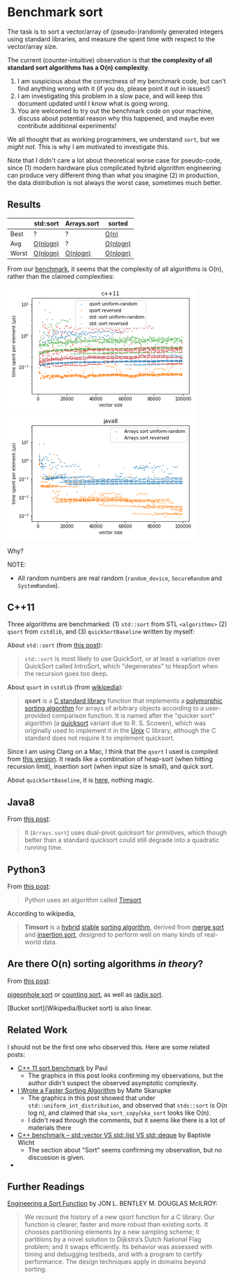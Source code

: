Benchmark sort
=======

The task is to sort a vector/array of (pseudo-)randomly generated integers using standard libraries, and measure the spent time with respect to the vector/array size.

The current (counter-intuitive) observation is that **the complexity of all standard sort algorithms has a O(n) complexity**.

1. I am suspicious about the correctness of my benchmark code, but can't find anything wrong with it (if you do, please point it out in issues!)
2. I am investigating this problem in a slow pace, and will keep this document updated until I know what is going wrong.
3. You are welcomed to try out the benchmark code on your machine, discuss about potential reason why this happened, and maybe even contribute additional experiments!

We all thought that as working programmers, we understand `sort`, but we *might not*. This is why I am motivated to investigate this.

Note that I didn't care a lot about theoretical worse case for pseudo-code, since (1) modern hardware plus complicated hybrid algorithm engineering can produce very different thing than what you imagine (2) in production, the data distribution is not always the worst case, sometimes much better.

## Results

|       | std::sort                                           | Arrays.sort                                                  | sorted                                            |
| ----- | --------------------------------------------------- | ------------------------------------------------------------ | ------------------------------------------------- |
| Best  | ?                                                   | ?                                                            | [O(n)](https://en.wikipedia.org/wiki/Timsort)     |
| Avg   | [O(nlogn)](https://en.wikipedia.org/wiki/Introsort) | ?                                                            | [O(nlogn)](https://en.wikipedia.org/wiki/Timsort) |
| Worst | [O(nlogn)](https://en.wikipedia.org/wiki/Introsort) | [O(nlogn)](https://www.quora.com/What-is-the-complexity-of-Arrays-sort-in-java-Also-why-isn%E2%80%99t-it-as-efficient-as-quick-sort-in-C-or-C++) | [O(nlogn)](https://en.wikipedia.org/wiki/Timsort) |

From our [benchmark](explore.ipynb), it seems that the complexity of all algorithms is O(n), rather than the claimed complexities:

![](c++11.png)
![](java8.png)

<!-- ![](python3.png) -->

Why?

NOTE:

- All random numbers are real random (`random_device`, `SecureRandom` and `SystemRandom`).

## C++11

Three algorithms are benchmarked: (1) `std::sort` from STL `<algorithms>` (2) `qsort` from `cstdlib`, and (3) `quickSortBaseline` written by myself:

About `std::sort` (from [this post](https://stackoverflow.com/questions/5038895/does-stdsort-implement-quicksort)):

> `std::sort` is most likely to use QuickSort, or at least a variation over QuickSort called IntroSort, which "degenerates" to HeapSort when the recursion goes too deep.

About `qsort` in `cstdlib` (from [wikipedia](https://en.wikipedia.org/wiki/Qsort)):

> **qsort** is a [C standard library](https://en.wikipedia.org/wiki/C_standard_library) function that implements a [polymorphic](https://en.wikipedia.org/wiki/Polymorphism_(computer_science)) [sorting algorithm](https://en.wikipedia.org/wiki/Sorting_algorithm) for arrays of arbitrary objects according to a user-provided comparison function. It is named after the "quicker sort" algorithm (a [quicksort](https://en.wikipedia.org/wiki/Quicksort) variant due to R. S. Scowen), which was originally used to implement it in the [Unix](https://en.wikipedia.org/wiki/Unix) C library, although the C standard does not require it to implement quicksort.

Since I am using Clang on a Mac, I think that the `qsort` I used is compiled from [this version](https://opensource.apple.com/source/Libc/Libc-1272.250.1/stdlib/FreeBSD/qsort.c.auto.html). It reads like a combination of heap-sort (when hitting recursion limit), insertion sort (when input size is small), and quick sort.

About `quickSortBaseline`, it is [here](./quicksort.hpp), nothing magic.

## Java8

From [this post](https://www.quora.com/What-is-the-complexity-of-Arrays-sort-in-java-Also-why-isn%E2%80%99t-it-as-efficient-as-quick-sort-in-C-or-C++):

> It (`Arrays.sort`) uses dual-pivot quicksort for primitives, which though better than a standard quicksort could still degrade into a quadratic running time.

## Python3

From [this post](https://stackoverflow.com/questions/10948920/what-algorithm-does-pythons-sorted-use):

> Python uses an algorithm called [Timsort](https://en.wikipedia.org/wiki/Timsort)

According to wikipedia,

> **Timsort** is a [hybrid](https://en.wikipedia.org/wiki/Hybrid_algorithm) [stable](https://en.wikipedia.org/wiki/Category:Stable_sorts) [sorting algorithm](https://en.wikipedia.org/wiki/Sorting_algorithm), derived from [merge sort](https://en.wikipedia.org/wiki/Merge_sort) and [insertion sort](https://en.wikipedia.org/wiki/Insertion_sort), designed to perform well on many kinds of real-world data.

## Are there O(n) sorting algorithms *in theory*?

From [this post](https://stackoverflow.com/questions/749585/sorting-in-linear-time):

[pigeonhole sort](http://en.wikipedia.org/wiki/Pigeonhole_sort) or [counting sort](http://en.wikipedia.org/wiki/Counting_sort), as well as [radix sort](http://en.wikipedia.org/wiki/Radix_sort).

[Bucket sort](Wikipedia/Bucket sort) is also linear.

## Related Work

I should not be the first one who observed this. Here are some related posts:

- [C++ 11 sort benchmark](https://solarianprogrammer.com/2012/10/24/cpp-11-sort-benchmark/) by Paul
    - The graphics in this post looks confirming my observations, but the author didn't suspect the observed asymptotic complexity.
- [I Wrote a Faster Sorting Algorithm](https://probablydance.com/2016/12/27/i-wrote-a-faster-sorting-algorithm/) by Malte Skarupke
    - The graphics in this post showed that under `std::uniform_int_distribution`, and observed that `stds::sort` is O(n log n), and claimed that `ska_sort_copy`/`ska_sort` looks like O(n).
    - I didn't read through the comments, but it seems like there is a lot of materials there
- [C++ benchmark – std::vector VS std::list VS std::deque](https://baptiste-wicht.com/posts/2012/12/cpp-benchmark-vector-list-deque.html) by Baptiste Wicht
    - The section about "Sort" seems confirming my observation, but no discussion is given.
- 



## Further Readings

[Engineering a Sort Function](http://citeseer.ist.psu.edu/viewdoc/download;jsessionid=E22D8909B745356EF8EBE86CF6EC0309?doi=10.1.1.14.8162&rep=rep1&type=pdf) by JON L. BENTLEY M. DOUGLAS McILROY:

> We recount the history of a new qsort function for a C library. Our function is clearer, faster and more robust than existing sorts. It chooses partitioning elements by a new sampling scheme; it partitions by a novel solution to Dijkstra’s Dutch National Flag problem; and it swaps efficiently. Its behavior was assessed with timing and debugging testbeds, and with a program to certify performance. The design techniques apply in domains beyond sorting.

